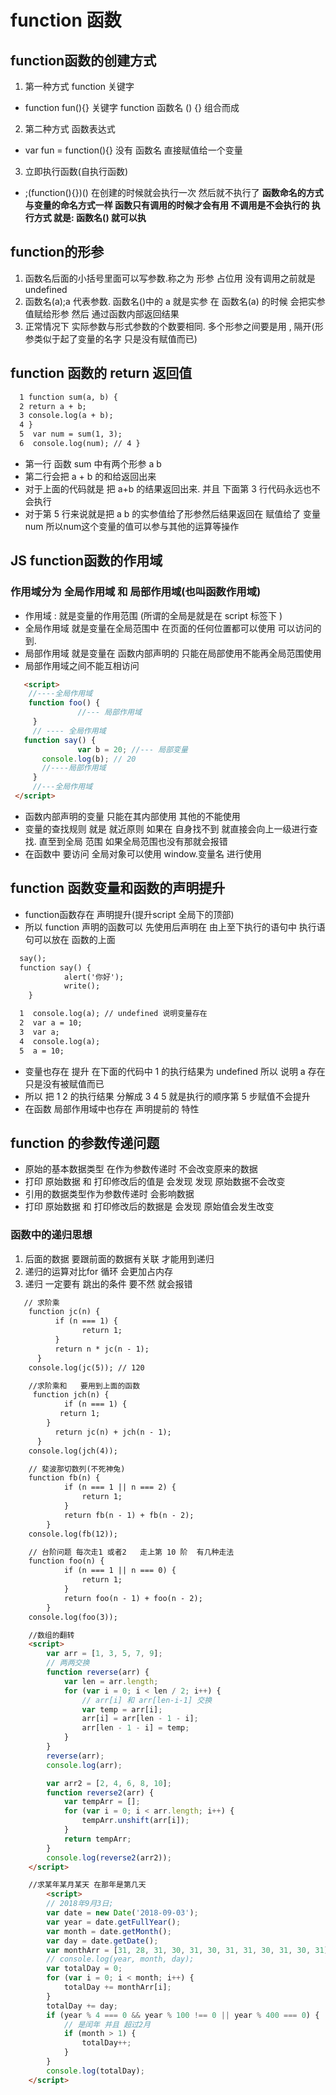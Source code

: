 # function 函数
## function函数的创建方式
1. 第一种方式 function 关键字
- function fun(){} 关键字 function 函数名 () {} 组合而成
2. 第二种方式 函数表达式
- var fun = function(){} 没有 函数名 直接赋值给一个变量
3. 立即执行函数(自执行函数)
- ;(function(){})() 在创建的时候就会执行一次 然后就不执行了
**函数命名的方式与变量的命名方式一样 函数只有调用的时候才会有用 不调用是不会执行的 执行方式 就是: 函数名() 就可以执**
## function的形参
1. 函数名后面的小括号里面可以写参数.称之为 形参 占位用 没有调用之前就是 undefined
2. 函数名(a);a 代表参数. 函数名()中的 a 就是实参 在 函数名(a) 的时候 会把实参值赋给形参 然后 通过函数内部返回结果
3. 正常情况下 实际参数与形式参数的个数要相同. 多个形参之间要是用 , 隔开(形参类似于起了变量的名字 只是没有赋值而已)
## function 函数的 return 返回值
```html
  1 function sum(a, b) {
  2 return a + b; 
  3 console.log(a + b); 
  4 } 
  5  var num = sum(1, 3);
  6  console.log(num); // 4 }
```
- 第一行 函数 sum 中有两个形参 a b 
- 第二行会把 a + b 的和给返回出来
- 对于上面的代码就是 把 a+b 的结果返回出来. 并且 下面第 3 行代码永远也不会执行 
- 对于第 5 行来说就是把 a b 的实参值给了形参然后结果返回在 赋值给了 变量 num 所以num这个变量的值可以参与其他的运算等操作  
## JS function函数的作用域
### 作用域分为 全局作用域 和 局部作用域(也叫函数作用域)
 - 作用域 : 就是变量的作用范围 (所谓的全局是就是在 script 标签下 )
 - 全局作用域 就是变量在全局范围中 在页面的任何位置都可以使用 可以访问的到.
 - 局部作用域  就是变量在 函数内部声明的 只能在局部使用不能再全局范围使用 
 - 局部作用域之间不能互相访问
 ```html
 	<script>
     //----全局作用域
     function foo() {
				//--- 局部作用域
      }
      // ---- 全局作用域
    function say() {
				var b = 20; //--- 局部变量
        console.log(b); // 20
        //----局部作用域
      }
      //---全局作用域
  </script>
 ```
- 函数内部声明的变量 只能在其内部使用 其他的不能使用  
- 变量的查找规则 就是 就近原则 如果在 自身找不到 就直接会向上一级进行查找. 直至到全局 范围  如果全局范围也没有那就会报错
- 在函数中 要访问 全局对象可以使用 window.变量名 进行使用
## function 函数变量和函数的声明提升
- function函数存在 声明提升(提升script 全局下的顶部)
- 所以 function 声明的函数可以 先使用后声明在 由上至下执行的语句中 执行语句可以放在 函数的上面  

```html
  say();
  function say() {
            alert('你好');
            write();
    }
```
```html 
  1  console.log(a); // undefined 说明变量存在
  2  var a = 10;
  3  var a;
  4  console.log(a);
  5  a = 10;
```
- 变量也存在 提升 在下面的代码中 1 的执行结果为 undefined 所以 说明 a 存在 只是没有被赋值而已
- 所以 把 1  2 的执行结果 分解成 3 4 5 就是执行的顺序第 5 步赋值不会提升 
- 在函数 局部作用域中也存在 声明提前的 特性
## function 的参数传递问题
- 原始的基本数据类型 在作为参数传递时 不会改变原来的数据 
- 打印 原始数据 和 打印修改后的值是 会发现 发现 原始数据不会改变
- 引用的数据类型作为参数传递时 会影响数据
- 打印 原始数据 和 打印修改后的数据是 会发现 原始值会发生改变
### 函数中的递归思想 
1. 后面的数据 要跟前面的数据有关联 才能用到递归 
2. 递归的运算对比for 循环 会更加占内存
3. 递归 一定要有 跳出的条件 要不然 就会报错
```html
   // 求阶乘
    function jc(n) {
          if (n === 1) {
                return 1;
          }
          return n * jc(n - 1);
      }
    console.log(jc(5)); // 120

    //求阶乘和   要用到上面的函数
     function jch(n) {
            if (n === 1) {
           return 1;
        }
          return jc(n) + jch(n - 1);
      }
    console.log(jch(4));

    // 斐波那切数列(不死神兔)
    function fb(n) {
            if (n === 1 || n === 2) {
                return 1;
            }
            return fb(n - 1) + fb(n - 2);
        }
    console.log(fb(12));

    // 台阶问题 每次走1 或者2   走上第 10 阶  有几种走法
    function foo(n) {
            if (n === 1 || n === 0) {
                return 1;
            }
            return foo(n - 1) + foo(n - 2);
        }
    console.log(foo(3));

    //数组的翻转
    <script>
        var arr = [1, 3, 5, 7, 9];
        // 两两交换
        function reverse(arr) {
            var len = arr.length;
            for (var i = 0; i < len / 2; i++) {
                // arr[i] 和 arr[len-i-1] 交换
                var temp = arr[i];
                arr[i] = arr[len - 1 - i];
                arr[len - 1 - i] = temp;
            }
        }
        reverse(arr);
        console.log(arr);

        var arr2 = [2, 4, 6, 8, 10];
        function reverse2(arr) {
            var tempArr = [];
            for (var i = 0; i < arr.length; i++) {
                tempArr.unshift(arr[i]);
            }
            return tempArr;
        }
        console.log(reverse2(arr2));
    </script>

    //求某年某月某天 在那年是第几天
        <script>
        // 2018年9月3日;
        var date = new Date('2018-09-03');
        var year = date.getFullYear();
        var month = date.getMonth();
        var day = date.getDate();
        var monthArr = [31, 28, 31, 30, 31, 30, 31, 31, 30, 31, 30, 31];
        // console.log(year, month, day);
        var totalDay = 0;
        for (var i = 0; i < month; i++) {
            totalDay += monthArr[i];
        }
        totalDay += day;
        if (year % 4 === 0 && year % 100 !== 0 || year % 400 === 0) {
            // 是闰年 并且 超过2月
            if (month > 1) {
                totalDay++;
            }
        }
        console.log(totalDay);
    </script>
```